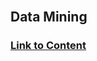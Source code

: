 

<br><br><br>

## Data Mining

### [Link to Content](https://www.bioinfo-lab.com/courses/Linux_Server_Operation/)

